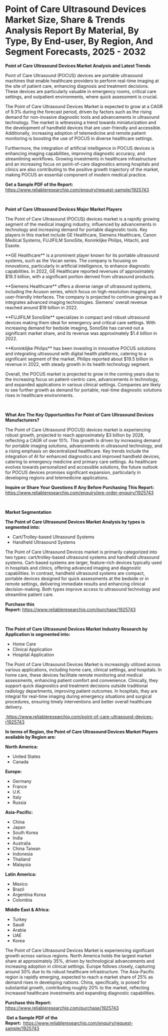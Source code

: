 <p><h1>Point of Care Ultrasound Devices Market Size, Share & Trends Analysis Report By Material, By Type, By End-user, By Region, And Segment Forecasts, 2025 - 2032</h1></p><p><strong>Point of Care Ultrasound Devices Market Analysis and Latest Trends</strong></p>
<p><p>Point of Care Ultrasound (POCUS) devices are portable ultrasound machines that enable healthcare providers to perform real-time imaging at the site of patient care, enhancing diagnosis and treatment decisions. These devices are particularly valuable in emergency rooms, critical care settings, and outpatient environments, where quick assessment is crucial.</p><p>The Point of Care Ultrasound Devices Market is expected to grow at a CAGR of 9.3% during the forecast period, driven by factors such as the rising demand for non-invasive diagnostic tools and advancements in ultrasound technology. The market is witnessing a trend towards miniaturization and the development of handheld devices that are user-friendly and accessible. Additionally, increasing adoption of telemedicine and remote patient monitoring is boosting the use of POCUS in diverse healthcare settings.</p><p>Furthermore, the integration of artificial intelligence in POCUS devices is enhancing imaging capabilities, improving diagnostic accuracy, and streamlining workflows. Growing investments in healthcare infrastructure and an increasing focus on point-of-care diagnostics among hospitals and clinics are also contributing to the positive growth trajectory of the market, making POCUS an essential component of modern medical practice.</p></p>
<p><strong>Get a Sample PDF of the Report:&nbsp;</strong> <a href="https://www.reliableresearchiq.com/enquiry/request-sample/1925743?utm_campaign=2730&utm_medium=2&utm_source=Github&utm_content=ia&utm_term=13042025&utm_id=point-of-care-ultrasound-devices">https://www.reliableresearchiq.com/enquiry/request-sample/1925743</a></p>
<p>&nbsp;</p>
<p><strong>Point of Care Ultrasound Devices Major Market Players</strong></p>
<p><p>The Point of Care Ultrasound (POCUS) devices market is a rapidly growing segment of the medical imaging industry, influenced by advancements in technology and increasing demand for portable diagnostic tools. Key players in this market include GE Healthcare, Siemens Healthcare, Canon Medical Systems, FUJIFILM SonoSite, Koninklijke Philips, Hitachi, and Esaote.</p><p>**GE Healthcare** is a prominent player known for its portable ultrasound systems, such as the Vscan series. The company is focusing on innovations, particularly in artificial intelligence, to enhance diagnostic capabilities. In 2022, GE Healthcare reported revenues of approximately $19.3 billion, with a significant portion derived from ultrasound products.</p><p>**Siemens Healthcare** offers a diverse range of ultrasound systems, including the Acuson series, which focus on high-resolution imaging and user-friendly interfaces. The company is projected to continue growing as it integrates advanced imaging technologies. Siemens' overall revenue reached around $19 billion in 2022.</p><p>**FUJIFILM SonoSite** specializes in compact and robust ultrasound devices making them ideal for emergency and critical care settings. With increasing demand for bedside imaging, SonoSite has carved out a significant market share, and its revenue was approximately $1.4 billion in 2022.</p><p>**Koninklijke Philips** has been investing in innovative POCUS solutions and integrating ultrasound with digital health platforms, catering to a significant segment of the market. Philips reported about $19.5 billion in revenue in 2022, with steady growth in its health technology segment.</p><p>Overall, the POCUS market is projected to grow in the coming years due to the increasing focus on patient-centric care, advancements in technology, and expanded applications in various clinical settings. Companies are likely to see further growth as demand for portable, real-time diagnostic solutions rises in healthcare environments.</p></p>
<p>&nbsp;</p>
<p><strong>What Are The Key Opportunities For Point of Care Ultrasound Devices Manufacturers?</strong></p>
<p><p>The Point of Care Ultrasound (POCUS) devices market is experiencing robust growth, projected to reach approximately $3 billion by 2028, reflecting a CAGR of over 10%. This growth is driven by increasing demand for portable imaging solutions, advancements in ultrasound technology, and a rising emphasis on decentralized healthcare. Key trends include the integration of AI for enhanced diagnostics and improved handheld devices, catering to emergency medicine and primary care settings. As healthcare evolves towards personalized and accessible solutions, the future outlook for POCUS devices promises significant expansion, particularly in developing regions and telemedicine applications.</p></p>
<p><strong>Inquire or Share Your Questions If Any Before Purchasing This Report:</strong> <a href="https://www.reliableresearchiq.com/enquiry/pre-order-enquiry/1925743?utm_campaign=2730&utm_medium=2&utm_source=Github&utm_content=ia&utm_term=13042025&utm_id=point-of-care-ultrasound-devices">https://www.reliableresearchiq.com/enquiry/pre-order-enquiry/1925743</a></p>
<p>&nbsp;</p>
<p><strong>Market Segmentation</strong></p>
<p><strong>The Point of Care Ultrasound Devices Market Analysis by types is segmented into:</strong></p>
<p><ul><li>Cart/Trolley-based Ultrasound Systems</li><li>Handheld Ultrasound Systems</li></ul></p>
<p><p>The Point of Care Ultrasound Devices market is primarily categorized into two types: cart/trolley-based ultrasound systems and handheld ultrasound systems. Cart-based systems are larger, feature-rich devices typically used in hospitals and clinics, offering advanced imaging and diagnostic capabilities. In contrast, handheld ultrasound systems are compact, portable devices designed for quick assessments at the bedside or in remote settings, delivering immediate results and enhancing clinical decision-making. Both types improve access to ultrasound technology and streamline patient care.</p></p>
<p><strong>Purchase this Report:&nbsp;</strong><a href="https://www.reliableresearchiq.com/purchase/1925743?utm_campaign=2730&utm_medium=2&utm_source=Github&utm_content=ia&utm_term=13042025&utm_id=point-of-care-ultrasound-devices">https://www.reliableresearchiq.com/purchase/1925743</a></p>
<p>&nbsp;</p>
<p><strong>The Point of Care Ultrasound Devices Market Industry Research by Application is segmented into:</strong></p>
<p><ul><li>Home Care</li><li>Clinical Application</li><li>Hospital Application</li></ul></p>
<p><p>The Point of Care Ultrasound Devices Market is increasingly utilized across various applications, including home care, clinical settings, and hospitals. In home care, these devices facilitate remote monitoring and medical assessments, enhancing patient comfort and convenience. Clinically, they support quick diagnostics and treatment decisions outside traditional radiology departments, improving patient outcomes. In hospitals, they are integral for real-time imaging during emergency situations and surgical procedures, ensuring timely interventions and better overall healthcare delivery.</p></p>
<p><a href="https://www.reliableresearchiq.com/point-of-care-ultrasound-devices-r1925743?utm_campaign=2730&utm_medium=2&utm_source=Github&utm_content=ia&utm_term=13042025&utm_id=point-of-care-ultrasound-devices">&nbsp;https://www.reliableresearchiq.com/point-of-care-ultrasound-devices-r1925743</a></p>
<p><strong>In terms of Region, the Point of Care Ultrasound Devices Market Players available by Region are:</strong></p>
<p>
    <p> <strong> North America: </strong>
        <ul>
            <li>United States</li>
            <li>Canada</li>
        </ul>
        </p> 
    <p> <strong> Europe: </strong>
        <ul>
            <li>Germany</li>
            <li>France</li>
            <li>U.K.</li>
            <li>Italy</li>
            <li>Russia</li>
        </ul>
        </p> 
    <p> <strong> Asia-Pacific: </strong>
        <ul>
            <li>China</li>
            <li>Japan</li>
            <li>South Korea</li>
            <li>India</li>
            <li>Australia</li>
            <li>China Taiwan</li>
            <li>Indonesia</li>
            <li>Thailand</li>
            <li>Malaysia</li>
        </ul>
        </p> 
    <p> <strong> Latin America: </strong>
        <ul>
            <li>Mexico</li>
            <li>Brazil</li>
            <li>Argentina Korea</li>
            <li>Colombia</li>
        </ul>
        </p> 
    <p> <strong> Middle East & Africa: </strong>
        <ul>
            <li>Turkey</li>
            <li>Saudi</li>
            <li>Arabia</li>
            <li>UAE</li>
            <li>Korea</li>
        </ul>
    </p>
    </p>
<p><p>The Point of Care Ultrasound Devices Market is experiencing significant growth across various regions. North America holds the largest market share at approximately 35%, driven by technological advancements and increasing adoption in clinical settings. Europe follows closely, capturing around 30% due to its robust healthcare infrastructure. The Asia-Pacific region is rapidly emerging, expected to reach a market share of 25% as demand rises in developing nations. China, specifically, is poised for substantial growth, contributing roughly 20% to the market, reflecting increased healthcare investments and expanding diagnostic capabilities.</p></p>
<p><strong>Purchase this Report: </strong><a href="https://www.reliableresearchiq.com/purchase/1925743?utm_campaign=2730&utm_medium=2&utm_source=Github&utm_content=ia&utm_term=13042025&utm_id=point-of-care-ultrasound-devices">https://www.reliableresearchiq.com/purchase/1925743</a></p>
<p>&nbsp;<strong>Get a Sample PDF of the Report:&nbsp;&nbsp;</strong><a href="https://www.reliableresearchiq.com/enquiry/request-sample/1925743?utm_campaign=2730&utm_medium=2&utm_source=Github&utm_content=ia&utm_term=13042025&utm_id=point-of-care-ultrasound-devices">https://www.reliableresearchiq.com/enquiry/request-sample/1925743</a></p>
<p><strong></strong></p>
<p><p></p><p></p><p></p></p>
